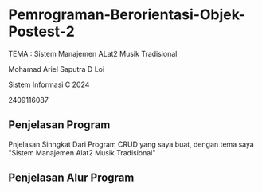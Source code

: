 # Pemrograman-Berorientasi-Objek-Postest-2

TEMA : Sistem Manajemen ALat2 Musik Tradisional

Mohamad Ariel Saputra D Loi

Sistem Informasi C 2024

2409116087

## Penjelasan Program

Pnjelasan Sinngkat Dari Program CRUD yang saya buat, dengan tema saya "Sistem Manajemen Alat2 Musik Tradisional"

## Penjelasan Alur Program
